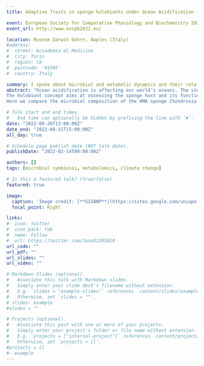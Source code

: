 ```yaml
---
title: Adaptive Traits in sponge holobionts under Ocean Acidification

event: European Society for Comparative Physiology and Biochemistry 2022
event_url: http://www.escpb2022.eu/

location: Museum Darwin Dohrn, Naples (Italy)
#address:
#  street: Accademia di Medicina
#  city: Turin
#  region: CA
#  postcode: '94305'
#  country: Italy

summary: I spoke about microbial and metabolic dynamics and their role in sponge health and ability to acclimatize to environmental stressors such as ocean acidification.
abstract: "Ocean acidification is affecting our world’s oceans. The steadily increasing absorption of anthropogenic CO2 into the ocean is predicted to decrease seawater pH by 0.5 by year 2100. The impact on marine biochemistry is profound, resulting in a net loss of biodiversity. Benthic organisms must develop adaptive strategies to cope with this stressor. Marine sponges are often forecasted as winner taxa, which will not suffer serious decline in response to increased acidification. Yet, we lack a mechanistic understanding of how these taxa tolerate high acidity and this may not be general to all species. 
The holobiont concept aims at assessing the sponge host and its functional associated symbiotic microbiome as a metaorganismal unit, when evaluating health, adaptive traits and resilience to environmental challenges. Sponges can therefore be categorized into high and low microbial abundance (HMA, LMA) species, depending on microbial densities in their mesohyl matrix. The HMA status implies more stable and diverse microbial communities, a denser mesohyl and more complex aquiferous systems composed of narrower and longer water channels. LMA sponges rely on simpler aquiferous circuits, which move larger quantities of water, to supply their nutritional needs based on particulate organic matter. The increased water turn-over exposes LMA species to more external stressors, such as changes in seawater chemistry. This may imply divergent strategies to maintain homeostasis and fitness under changing conditions in both sponge groups. 
Here we compare the microbial composition of the HMA sponge Chondrosia reniformis and the LMA sponge Spirastrella cunctatrix collected from a natural CO2 vent area with lowered pH (≈ 7,6), and from a control site with normal pH values (≈ 8,1) off Ischia  island (Italy). Untargeted metabolomics further reveal the consequences in acclimatizing to ocean acidification for metabolite production."

# Talk start and end times.
#   End time can optionally be hidden by prefixing the line with `#`.
date: "2022-08-28T13:00:00Z"
date_end: "2022-08-31T15:00:00Z"
all_day: true

# Schedule page publish date (NOT talk date).
publishDate: "2022-02-14T00:00:00Z"

authors: []
tags: [microbial symbiosis, metabolomics, climate change]

# Is this a featured talk? (true/false)
featured: true

image:
  caption: 'Image credit: [**SISBNP**](https://sites.google.com/uniupo.it/sinoitalian2018/photo-gallery)'
  focal_point: Right

links:
#- icon: twitter
#  icon_pack: fab
#  name: Follow
#  url: https://twitter.com/Jana91205020
url_code: ""
url_pdf: ""
url_slides: ""
url_video: ""

# Markdown Slides (optional).
#   Associate this talk with Markdown slides.
#   Simply enter your slide deck's filename without extension.
#   E.g. `slides = "example-slides"` references `content/slides/example-slides.md`.
#   Otherwise, set `slides = ""`.
# slides: example
#slides = ""

# Projects (optional).
#   Associate this post with one or more of your projects.
#   Simply enter your project's folder or file name without extension.
#   E.g. `projects = ["internal-project"]` references `content/project/deep-learning/index.md`.
#   Otherwise, set `projects = []`.
#projects = []
#- example
---
```

